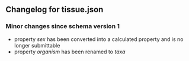 ## Changelog for tissue.json

### Minor changes since schema version 1

* property *sex* has been converted into a calculated property and is no longer submittable
* property *organism* has been renamed to *taxa*
